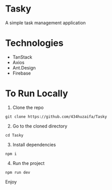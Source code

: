 # Tasky

A simple task management application

# Technologies

- TanStack
- Axios
- Ant.Design
- Firebase

# To Run Locally

1. Clone the repo

```
git clone https://github.com/434huzaifa/Tasky
```

2. Go to the cloned directory

```
cd Tasky
```

3. Install dependencies

```
npm i
```

4. Run the project

```
npm run dev
```


Enjoy
